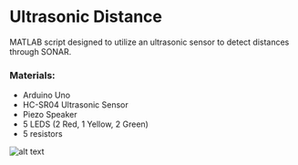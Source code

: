 # Ultrasonic Distance
MATLAB script designed to utilize an ultrasonic sensor to detect distances through SONAR.

### Materials:
- Arduino Uno
- HC-SR04 Ultrasonic Sensor 
- Piezo Speaker
- 5 LEDS (2 Red, 1 Yellow, 2 Green)
- 5 resistors

![alt text](https://github.com/katie-plese/MECH-103/blob/main/Ultrasonic%20Distance/ultrasonic_distance.jpg "Logo Title Text 1")
